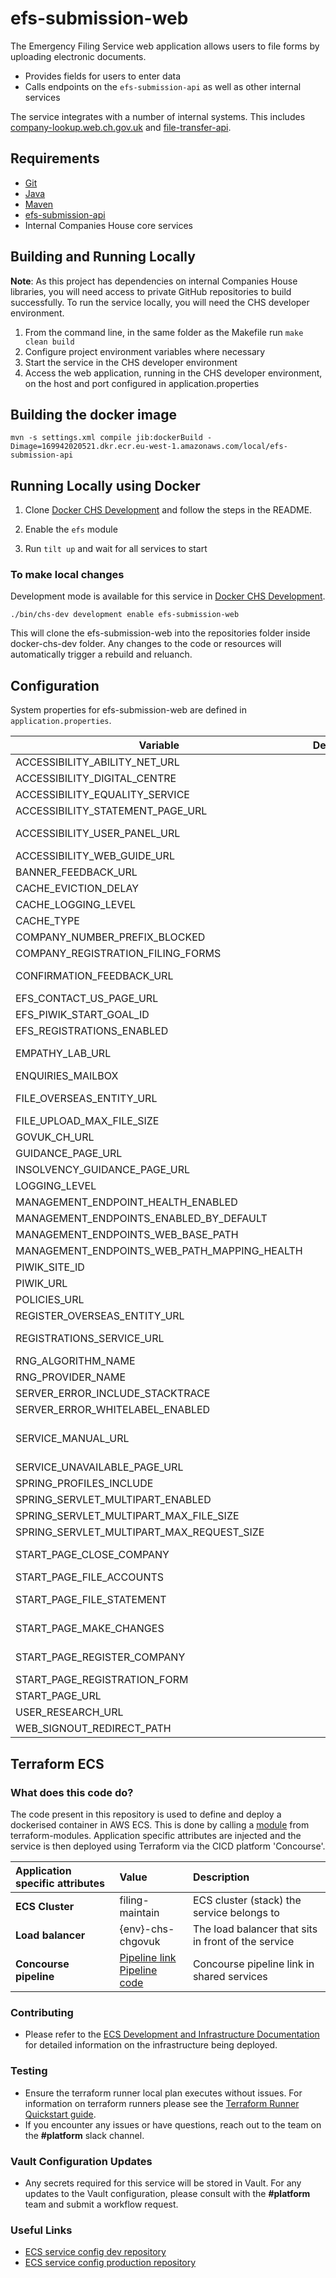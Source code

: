 # efs-submission-web
The Emergency Filing Service web application allows users to file forms by uploading electronic documents.

- Provides fields for users to enter data
- Calls endpoints on the `efs-submission-api` as well as other internal services

The service integrates with a number of internal systems. This includes [company-lookup.web.ch.gov.uk](https://github.com/companieshouse/company-lookup.web.ch.gov.uk) and [file-transfer-api](https://github.com/companieshouse/file-transfer-api).

Requirements
------------
* [Git](https://git-scm.com/downloads)
* [Java](http://www.oracle.com/technetwork/java/javase/downloads/jdk8-downloads-2133151.html)
* [Maven](https://maven.apache.org/download.cgi)
* [efs-submission-api](https://github.com/companieshouse/efs-submission-api)
* Internal Companies House core services


## Building and Running Locally

**Note**: As this project has dependencies on internal Companies House libraries, you will need access to private GitHub repositories to build successfully. To run the service locally, you will need the CHS developer environment.  

1. From the command line, in the same folder as the Makefile run `make clean build`
1. Configure project environment variables where necessary
1. Start the service in the CHS developer environment
1. Access the web application, running in the CHS developer environment, on the host and port configured in application.properties

## Building the docker image 

    mvn -s settings.xml compile jib:dockerBuild -Dimage=169942020521.dkr.ecr.eu-west-1.amazonaws.com/local/efs-submission-api

## Running Locally using Docker

1. Clone [Docker CHS Development](https://github.com/companieshouse/docker-chs-development) and follow the steps in the README.

1. Enable the `efs` module

1. Run `tilt up` and wait for all services to start

### To make local changes

Development mode is available for this service in [Docker CHS Development](https://github.com/companieshouse/docker-chs-development).

    ./bin/chs-dev development enable efs-submission-web

This will clone the efs-submission-web into the repositories folder inside docker-chs-dev folder. Any changes to the code or resources will automatically trigger a rebuild and reluanch.

Configuration
-------------
System properties for efs-submission-web are defined in `application.properties`. 

| Variable                                     | Description | Example                                                                                                                                                           | 
|----------------------------------------------|-------------|-------------------------------------------------------------------------------------------------------------------------------------------------------------------|
| ACCESSIBILITY_ABILITY_NET_URL                |             | https://mcmw.abilitynet.org.uk/                                                                                                                                   |
| ACCESSIBILITY_DIGITAL_CENTRE                 |             | https://digitalaccessibilitycentre.org/                                                                                                                           |
| ACCESSIBILITY_EQUALITY_SERVICE               |             | https://www.equalityadvisoryservice.com/                                                                                                                          |      
| ACCESSIBILITY_STATEMENT_PAGE_URL             |             | /efs-submission/accessibility-statement                                                                                                                           |  
| ACCESSIBILITY_USER_PANEL_URL                 |             | https://www.gov.uk/government/news/help-improve-companies-house                                                                                                   |  
| ACCESSIBILITY_WEB_GUIDE_URL                  |             | https://www.w3.org/TR/WCAG21/                                                                                                                                     |  
| BANNER_FEEDBACK_URL                          |             | https://www.smartsurvey.co.uk/s/uploadadocument-feedback/                                                                                                         |  
| CACHE_EVICTION_DELAY                         |             |                                                                                                                                                                   |  
| CACHE_LOGGING_LEVEL                          |             |                                                                                                                                                                   |  
| CACHE_TYPE                                   |             |                                                                                                                                                                   |
| COMPANY_NUMBER_PREFIX_BLOCKED                |             | OE                                                                                                                                                                |
| COMPANY_REGISTRATION_FILING_FORMS            |             | https://www.gov.uk/topic/company-registration-filing/forms                                                                                                        |  
| CONFIRMATION_FEEDBACK_URL                    |             | https://www.smartsurvey.co.uk/s/uploadadocument-confirmation/                                                                                                     |  
| EFS_CONTACT_US_PAGE_URL                      |             | /efs-submission/contact-us                                                                                                                                        |  
| EFS_PIWIK_START_GOAL_ID                      |             | 3                                                                                                                                                                 |  
| EFS_REGISTRATIONS_ENABLED                    |             | false                                                                                                                                                             |  
| EMPATHY_LAB_URL                              |             | https://gds.blog.gov.uk/2018/06/20/creating-the-uk-governments-accessibility-empathy-lab/                                                                         |  
| ENQUIRIES_MAILBOX                            |             | mailto:${ENQUIRY_EMAIL}                                                                                                                                           |
| FILE_OVERSEAS_ENTITY_URL                     |             | https://www.gov.uk/guidance/file-an-overseas-entity-update-statement                                                                                              |
| FILE_UPLOAD_MAX_FILE_SIZE                    |             |                                                                                                                                                                   |  
| GOVUK_CH_URL                                 |             | https://www.gov.uk/government/organisations/companies-house                                                                                                       |  
| GUIDANCE_PAGE_URL                            |             | /efs-submission/guidance                                                                                                                                          |  
| INSOLVENCY_GUIDANCE_PAGE_URL                 |             | /efs-submission/insolvency-guidance                                                                                                                               |  
| LOGGING_LEVEL                                |             |                                                                                                                                                                   |  
| MANAGEMENT_ENDPOINT_HEALTH_ENABLED           |             | true                                                                                                                                                              |  
| MANAGEMENT_ENDPOINTS_ENABLED_BY_DEFAULT      |             | false                                                                                                                                                             |  
| MANAGEMENT_ENDPOINTS_WEB_BASE_PATH           |             | /efs-submission-web                                                                                                                                               |  
| MANAGEMENT_ENDPOINTS_WEB_PATH_MAPPING_HEALTH |             | healthcheck                                                                                                                                                       |  
| PIWIK_SITE_ID                                |             |                                                                                                                                                                   |  
| PIWIK_URL                                    |             |                                                                                                                                                                   |  
| POLICIES_URL                                 |             | http://resources.companieshouse.gov.uk/serviceInformation.shtml                                                                                                   |
| REGISTER_OVERSEAS_ENTITY_URL                 |             | https://www.gov.uk/guidance/register-an-overseas-entity                                                                                                           |
| REGISTRATIONS_SERVICE_URL                    |             | https://www.gov.uk/limited-company-formation/register-your-company                                                                                                |  
| RNG_ALGORITHM_NAME                           |             |                                                                                                                                                                   |  
| RNG_PROVIDER_NAME                            |             |                                                                                                                                                                   |  
| SERVER_ERROR_INCLUDE_STACKTRACE              |             |                                                                                                                                                                   |  
| SERVER_ERROR_WHITELABEL_ENABLED              |             |                                                                                                                                                                   |  
| SERVICE_MANUAL_URL                           |             | https://www.gov.uk/service-manual/helping-people-to-use-your-service/making-your-service-accessible-an-introduction#meeting-government-accessibility-requirements |  
| SERVICE_UNAVAILABLE_PAGE_URL                 |             | /efs-submission/unavailable                                                                                                                                       |  
| SPRING_PROFILES_INCLUDE                      |             |                                                                                                                                                                   |  
| SPRING_SERVLET_MULTIPART_ENABLED             |             |                                                                                                                                                                   |  
| SPRING_SERVLET_MULTIPART_MAX_FILE_SIZE       |             |                                                                                                                                                                   |  
| SPRING_SERVLET_MULTIPART_MAX_REQUEST_SIZE    |             |                                                                                                                                                                   |  
| START_PAGE_CLOSE_COMPANY                     |             | https://www.gov.uk/topic/company-registration-filing/closing-company                                                                                              |
| START_PAGE_FILE_ACCOUNTS                     |             | https://www.gov.uk/file-your-company-annual-accounts                                                                                                              |  
| START_PAGE_FILE_STATEMENT                    |             | https://www.gov.uk/file-your-confirmation-statement-with-companies-house                                                                                          |  
| START_PAGE_MAKE_CHANGES                      |             | https://www.gov.uk/file-changes-to-a-company-with-companies-house                                                                                                 |  
| START_PAGE_REGISTER_COMPANY                  |             | https://www.gov.uk/topic/company-registration-filing/starting-company                                                                                             |  
| START_PAGE_REGISTRATION_FORM                 |             | https://www.gov.uk/topic/company-registration-filing/forms                                                                                                        |  
| START_PAGE_URL                               |             | /efs-submission/start                                                                                                                                             |  
| USER_RESEARCH_URL                            |             | https://companieshouse.blog.gov.uk/category/user-research/                                                                                                        |  
| WEB_SIGNOUT_REDIRECT_PATH                    |             | /efs-submission/start                                                                                                                                             |  

## Terraform ECS

### What does this code do?

The code present in this repository is used to define and deploy a dockerised container in AWS ECS.
This is done by calling a [module](https://github.com/companieshouse/terraform-modules/tree/main/aws/ecs) from terraform-modules. Application specific attributes are injected and the service is then deployed using Terraform via the CICD platform 'Concourse'.


Application specific attributes | Value                                | Description
:---------|:-----------------------------------------------------------------------------|:-----------
**ECS Cluster**        |filing-maintain                                      | ECS cluster (stack) the service belongs to
**Load balancer**      |{env}-chs-chgovuk                                           | The load balancer that sits in front of the service
**Concourse pipeline**     |[Pipeline link]({{LINK_TO_PIPELINE}}) <br> [Pipeline code](https://github.com/companieshouse/ci-pipelines/blob/master/pipelines/ssplatform/team-development/efs-submission-web)                                  | Concourse pipeline link in shared services


### Contributing
- Please refer to the [ECS Development and Infrastructure Documentation](https://companieshouse.atlassian.net/wiki/spaces/DEVOPS/pages/4390649858/Copy+of+ECS+Development+and+Infrastructure+Documentation+Updated) for detailed information on the infrastructure being deployed.

### Testing
- Ensure the terraform runner local plan executes without issues. For information on terraform runners please see the [Terraform Runner Quickstart guide](https://companieshouse.atlassian.net/wiki/spaces/DEVOPS/pages/1694236886/Terraform+Runner+Quickstart).
- If you encounter any issues or have questions, reach out to the team on the **#platform** slack channel.

### Vault Configuration Updates
- Any secrets required for this service will be stored in Vault. For any updates to the Vault configuration, please consult with the **#platform** team and submit a workflow request.

### Useful Links
- [ECS service config dev repository](https://github.com/companieshouse/ecs-service-configs-dev)
- [ECS service config production repository](https://github.com/companieshouse/ecs-service-configs-production)

